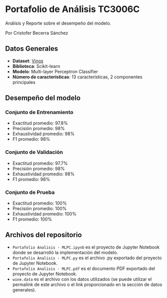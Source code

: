 # Portafolio de Análisis TC3006C

Análisis y Reporte sobre el desempeño del modelo.

Por Cristofer Becerra Sánchez

## Datos Generales

- **Dataset**: [Vinos](https://raw.githubusercontent.com/crisb-7/WineClassification-MLP-PCA/main/wine.data)
- **Biblioteca**: Scikit-learn
- **Modelo**: Multi-layer Perceptron Classifier
- **Número de características**: 13 características, 2 componentes principales

## Desempeño del modelo

### Conjunto de Entrenamiento

- Exactitud promedio: 97.8%
- Precisión promedio: 98%
- Exhaustividad promedio: 98%
- F1 promedio: 98%

### Conjunto de Validación

- Exactitud promedio: 97.7%
- Precisión promedio: 98%
- Exhaustividad promedio: 98%
- F1 promedio: 98%

### Conjunto de Prueba
- Exactitud promedio: 100%
- Precisión promedio: 100%
- Exhaustividad promedio: 100%
- F1 promedio: 100%

## Archivos del repositorio

- `Portafolio Analisis - MLPC.ipynb` es el proyecto de Jupyter Notebook donde se desarrolló la implementación del modelo.
- `Portafolio Analisis - MLPC.py` es el archivo .py exportado del proyecto de Jupyter Notebook.
- `Portafolio Analisis - MLPC.pdf` es el documento PDF exportado del proyecto de Jupyter Notebook.
- `wine.data` es el archivo con los datos utilizados (se puede utilizar el permalink de este archivo o el link proporcionado en la sección de datos generales).
